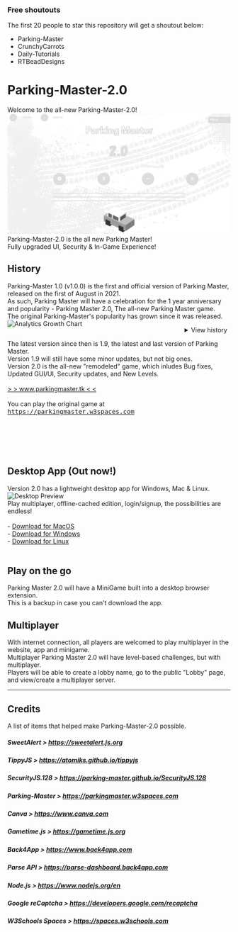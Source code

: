 ### Free shoutouts
The first 20 people to star this repository will get a shoutout below:
- Parking-Master
- CrunchyCarrots
- Daily-Tutorials
- RTBeadDesigns
# Parking-Master-2.0
Welcome to the all-new Parking-Master-2.0!
<img src="preview.png" />
Parking-Master-2.0 is the all new Parking Master!
<br>
Fully upgraded UI, Security & In-Game Experience!
<br>
## History
Parking-Master 1.0 (v1.0.0) is the first and official version of Parking Master, released on the first of August in 2021.
<br>
As such, Parking Master will have a celebration for the 1 year anniversary and popularity - Parking Master 2.0, The all-new Parking Master game.
<br>
The original Parking-Master's popularity has grown since it was released.
<img align="left" alt="Analytics Growth Chart" src="https://user-images.githubusercontent.com/88283567/167962660-0eb83720-109c-4655-9626-d421d0911f68.png" width="400" />
<br>
<details>
<summary>View history</summary>
<br>
<br>
v1.9
<img src="https://user-images.githubusercontent.com/88283567/164757620-85fd5706-5ef0-4214-882f-1706ae7071e2.png" />
<br>
v1.6
<img src="https://user-images.githubusercontent.com/88283567/164759776-8c5aff07-a96b-44f3-a4d9-9459bdcca2f1.png" />
<br>
< v1.0 (in production)
<img src="https://user-images.githubusercontent.com/88283567/164761406-fb962e3a-d0e9-45e9-b265-6236ee649efe.png" />
<br>
</details>

The latest version since then is 1.9, the latest and last version of Parking Master.
<br>
Version 1.9 will still have some minor updates, but not big ones.
<br>
Version 2.0 is the all-new "remodeled" game, which inludes Bug fixes, Updated GUI/UI, Security updates, and New Levels.
<br>
<br>
[\> \><u> www.parkingmaster.tk </u>\< \<](https://www.parkingmaster.tk)
<br>
<br>
You can play the original game at <kbd>https://parkingmaster.w3spaces.com</kbd>
<br>
<br>
<br>
<br>
<br>
<br>
<h2 align="left">Desktop App (Out now!)</h2>
Version 2.0 has a lightweight desktop app for Windows, Mac & Linux.
<br>
<img width="600" src="https://raw.githubusercontent.com/Parking-Master/Parking-Master-2.0/main/preview.gif" alt="Desktop Preview" />
<br>
Play multiplayer, offline-cached edition, login/signup, the possibilities are endless!
<br>
<br>
- <a href="https://parkingmaster.tk/Parking Master 2.0 (Mac v1).zip" rel="nofollow">Download for MacOS</a><br>
- <a href="https://parkingmaster.tk/Parking Master 2.0 (Win v1).zip" rel="nofollow">Download for Windows</a><br>
- <a href="https://parkingmaster.tk/Parking Master 2.0 (Lin v1).zip" rel="nofollow">Download for Linux</a><br>
<br>
<h2>Play on the go</h2>
Parking Master 2.0 will have a MiniGame built into a desktop browser extension.
<br>
This is a backup in case you can't download the app.
<h2>Multiplayer</h2>
With internet connection, all players are welcomed to play multiplayer in the website, app and minigame.
<br>
Multiplayer Parking Master 2.0 will have level-based challenges, but with multiplayer.
<br>
Players will be able to create a lobby name, go to the public "Lobby" page, and view/create a multiplayer server.
<hr>
<h2>Credits</h2>
A list of items that helped make Parking-Master-2.0 possible.

##### SweetAlert \> https://sweetalert.js.org
##### TippyJS \> https://atomiks.github.io/tippyjs
##### SecurityJS.128 \> https://parking-master.github.io/SecurityJS.128
##### Parking-Master \> https://parkingmaster.w3spaces.com
##### Canva \> https://www.canva.com
##### Gametime.js \> https://gametime.js.org
##### Back4App \> https://www.back4app.com
##### Parse API \> https://parse-dashboard.back4app.com
##### Node.js \> https://www.nodejs.org/en
##### Google reCaptcha \> https://developers.google.com/recaptcha
##### W3Schools Spaces \> https://spaces.w3schools.com
